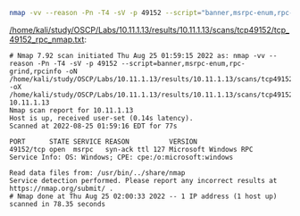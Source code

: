 ```bash
nmap -vv --reason -Pn -T4 -sV -p 49152 --script="banner,msrpc-enum,rpc-grind,rpcinfo" -oN "/home/kali/study/OSCP/Labs/10.11.1.13/results/10.11.1.13/scans/tcp49152/tcp_49152_rpc_nmap.txt" -oX "/home/kali/study/OSCP/Labs/10.11.1.13/results/10.11.1.13/scans/tcp49152/xml/tcp_49152_rpc_nmap.xml" 10.11.1.13
```

[/home/kali/study/OSCP/Labs/10.11.1.13/results/10.11.1.13/scans/tcp49152/tcp_49152_rpc_nmap.txt](file:///home/kali/study/OSCP/Labs/10.11.1.13/results/10.11.1.13/scans/tcp49152/tcp_49152_rpc_nmap.txt):

```
# Nmap 7.92 scan initiated Thu Aug 25 01:59:15 2022 as: nmap -vv --reason -Pn -T4 -sV -p 49152 --script=banner,msrpc-enum,rpc-grind,rpcinfo -oN /home/kali/study/OSCP/Labs/10.11.1.13/results/10.11.1.13/scans/tcp49152/tcp_49152_rpc_nmap.txt -oX /home/kali/study/OSCP/Labs/10.11.1.13/results/10.11.1.13/scans/tcp49152/xml/tcp_49152_rpc_nmap.xml 10.11.1.13
Nmap scan report for 10.11.1.13
Host is up, received user-set (0.14s latency).
Scanned at 2022-08-25 01:59:16 EDT for 77s

PORT      STATE SERVICE REASON          VERSION
49152/tcp open  msrpc   syn-ack ttl 127 Microsoft Windows RPC
Service Info: OS: Windows; CPE: cpe:/o:microsoft:windows

Read data files from: /usr/bin/../share/nmap
Service detection performed. Please report any incorrect results at https://nmap.org/submit/ .
# Nmap done at Thu Aug 25 02:00:33 2022 -- 1 IP address (1 host up) scanned in 78.35 seconds

```
